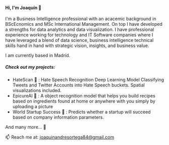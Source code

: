 #### Hi, I'm Joaquín 👋

I'm a Business Intelligence professional with an acacemic background in BScEcnomics and MSc International Management.
On top I have developed a strengths for data analytics and data visualization. I have professional experience working for technology and IT Software companies where I have leveraged a blend of data science, business intelligence technical skills hand in hand with strategic vision, insights, and business value.

I am currently based in Madrid.

##### Check out my projects:
- HateScan 📢 : Hate Speech Recognition Deep Learning Model Classifying Tweets and Twitter Accounts into Hate Speech buckets. Spatial visualizations included.
- EpicureAI 🍲 : A object recognition model that helps you build recipes based on ingredients found at home or anywhere with you simply by uploading a picture
- World Startup Success 🚀 : Predicts whether a startup will succeed based on company information parameters.

And many more... 💼

📫 Reach me at: joaquinandresortega84@gmail.com

